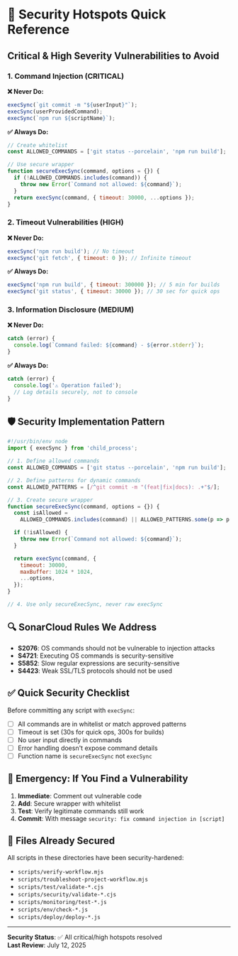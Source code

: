 # 🚨 Security Hotspots Quick Reference

## Critical & High Severity Vulnerabilities to Avoid

### 1. Command Injection (CRITICAL)

**❌ Never Do:**

```javascript
execSync(`git commit -m "${userInput}"`);
execSync(userProvidedCommand);
execSync(`npm run ${scriptName}`);
```

**✅ Always Do:**

```javascript
// Create whitelist
const ALLOWED_COMMANDS = ['git status --porcelain', 'npm run build'];

// Use secure wrapper
function secureExecSync(command, options = {}) {
  if (!ALLOWED_COMMANDS.includes(command)) {
    throw new Error(`Command not allowed: ${command}`);
  }
  return execSync(command, { timeout: 30000, ...options });
}
```

### 2. Timeout Vulnerabilities (HIGH)

**❌ Never Do:**

```javascript
execSync('npm run build'); // No timeout
execSync('git fetch', { timeout: 0 }); // Infinite timeout
```

**✅ Always Do:**

```javascript
execSync('npm run build', { timeout: 300000 }); // 5 min for builds
execSync('git status', { timeout: 30000 }); // 30 sec for quick ops
```

### 3. Information Disclosure (MEDIUM)

**❌ Never Do:**

```javascript
catch (error) {
  console.log(`Command failed: ${command} - ${error.stderr}`);
}
```

**✅ Always Do:**

```javascript
catch (error) {
  console.log('⚠️ Operation failed');
  // Log details securely, not to console
}
```

## 🛡️ Security Implementation Pattern

```javascript
#!/usr/bin/env node
import { execSync } from 'child_process';

// 1. Define allowed commands
const ALLOWED_COMMANDS = ['git status --porcelain', 'npm run build'];

// 2. Define patterns for dynamic commands
const ALLOWED_PATTERNS = [/^git commit -m "(feat|fix|docs): .+"$/];

// 3. Create secure wrapper
function secureExecSync(command, options = {}) {
  const isAllowed =
    ALLOWED_COMMANDS.includes(command) || ALLOWED_PATTERNS.some(p => p.test(command));

  if (!isAllowed) {
    throw new Error(`Command not allowed: ${command}`);
  }

  return execSync(command, {
    timeout: 30000,
    maxBuffer: 1024 * 1024,
    ...options,
  });
}

// 4. Use only secureExecSync, never raw execSync
```

## 🔍 SonarCloud Rules We Address

- **S2076**: OS commands should not be vulnerable to injection attacks
- **S4721**: Executing OS commands is security-sensitive
- **S5852**: Slow regular expressions are security-sensitive
- **S4423**: Weak SSL/TLS protocols should not be used

## ✅ Quick Security Checklist

Before committing any script with `execSync`:

- [ ] All commands are in whitelist or match approved patterns
- [ ] Timeout is set (30s for quick ops, 300s for builds)
- [ ] No user input directly in commands
- [ ] Error handling doesn't expose command details
- [ ] Function name is `secureExecSync` not `execSync`

## 🚨 Emergency: If You Find a Vulnerability

1. **Immediate**: Comment out vulnerable code
2. **Add**: Secure wrapper with whitelist
3. **Test**: Verify legitimate commands still work
4. **Commit**: With message `security: fix command injection in [script]`

## 📍 Files Already Secured

All scripts in these directories have been security-hardened:

- `scripts/verify-workflow.mjs`
- `scripts/troubleshoot-project-workflow.mjs`
- `scripts/test/validate-*.cjs`
- `scripts/security/validate-*.cjs`
- `scripts/monitoring/test-*.js`
- `scripts/env/check-*.js`
- `scripts/deploy/deploy-*.js`

---

**Security Status**: ✅ All critical/high hotspots resolved  
**Last Review**: July 12, 2025
